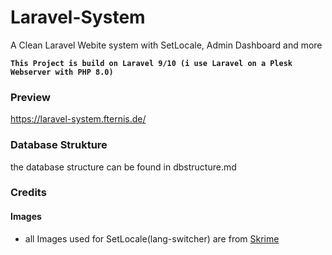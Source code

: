 # Laravel-System
A Clean Laravel Webite system with SetLocale, Admin Dashboard and more

__`This Project is build on Laravel 9/10 (i use Laravel on a Plesk Webserver with PHP 8.0)`__
<br>

### Preview
https://laravel-system.fternis.de/

### Database Strukture
the database structure can be found in dbstructure.md
<br>

### Credits
#### Images
- all Images used for SetLocale(lang-switcher) are from <a href="https://skrime.eu/a/Michaelninder" target="_blank">Skrime</a>
